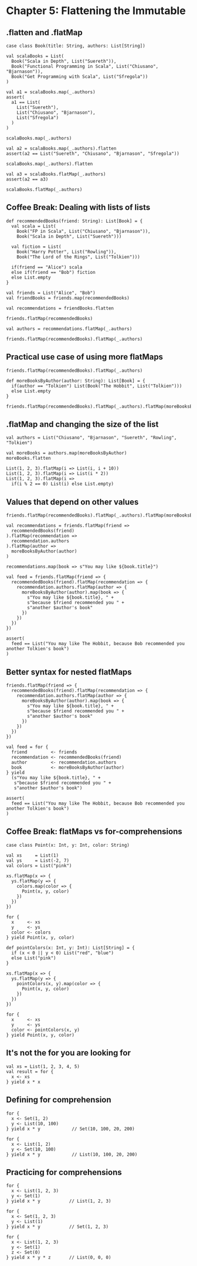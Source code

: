 # Chapter 5: Flattening the Immutable

## .flatten and .flatMap

```tut:book:silent
case class Book(title: String, authors: List[String])

val scalaBooks = List(
  Book("Scala in Depth", List("Suereth")),
  Book("Functional Programming in Scala", List("Chiusano", "Bjarnason")),
  Book("Get Programming with Scala", List("Sfregola"))
)
```

```tut:invisible
val a1 = scalaBooks.map(_.authors)
assert(
  a1 == List(
    List("Suereth"),
    List("Chiusano", "Bjarnason"),
    List("Sfregola")
  )
)
```

```tut:book
scalaBooks.map(_.authors)
```

```tut:invisible
val a2 = scalaBooks.map(_.authors).flatten
assert(a2 == List("Suereth", "Chiusano", "Bjarnason", "Sfregola"))
```

```tut:book
scalaBooks.map(_.authors).flatten
```

```tut:invisible
val a3 = scalaBooks.flatMap(_.authors)
assert(a2 == a3)
```

```tut:book
scalaBooks.flatMap(_.authors)
```

## Coffee Break: Dealing with lists of lists

```tut:book:silent
def recommendedBooks(friend: String): List[Book] = {
  val scala = List(
    Book("FP in Scala", List("Chiusano", "Bjarnason")),
    Book("Scala in Depth", List("Suereth")))

  val fiction = List(
    Book("Harry Potter", List("Rowling")),
    Book("The Lord of the Rings", List("Tolkien")))

  if(friend == "Alice") scala
  else if(friend == "Bob") fiction
  else List.empty
}
```

```tut
val friends = List("Alice", "Bob")
val friendBooks = friends.map(recommendedBooks)
```

```tut
val recommendations = friendBooks.flatten
```

```tut:book
friends.flatMap(recommendedBooks)
```

```tut
val authors = recommendations.flatMap(_.authors)
```

```tut:book
friends.flatMap(recommendedBooks).flatMap(_.authors)
```

## Practical use case of using more flatMaps

```tut:book
friends.flatMap(recommendedBooks).flatMap(_.authors)
```

```tut:book:silent
def moreBooksByAuthor(author: String): List[Book] = {
  if(author == "Tolkien") List(Book("The Hobbit", List("Tolkien")))
  else List.empty
}
```

```tut:book
friends.flatMap(recommendedBooks).flatMap(_.authors).flatMap(moreBooksByAuthor)
```

## .flatMap and changing the size of the list

```tut:book:silent
val authors = List("Chiusano", "Bjarnason", "Suereth", "Rowling", "Tolkien")
```

```tut:book
val moreBooks = authors.map(moreBooksByAuthor)
moreBooks.flatten
```

```tut
List(1, 2, 3).flatMap(i => List(i, i + 10))
List(1, 2, 3).flatMap(i => List(i * 2))
List(1, 2, 3).flatMap(i =>
  if(i % 2 == 0) List(i) else List.empty)
```

## Values that depend on other values

```tut:book
friends.flatMap(recommendedBooks).flatMap(_.authors).flatMap(moreBooksByAuthor)
```

```tut:book
val recommendations = friends.flatMap(friend =>
  recommendedBooks(friend)
).flatMap(recommendation =>
  recommendation.authors
).flatMap(author =>
  moreBooksByAuthor(author)
)
```

```tut:book
recommendations.map(book => s"You may like ${book.title}")
```

```tut:book
val feed = friends.flatMap(friend => {
  recommendedBooks(friend).flatMap(recommendation => {
    recommendation.authors.flatMap(author => {
      moreBooksByAuthor(author).map(book => {
        s"You may like ${book.title}, " +
        s"because $friend recommended you " +
        s"another $author's book"
      })
    })
  })
})
```

```tut:invisible
assert(
  feed == List("You may like The Hobbit, because Bob recommended you another Tolkien's book")
)
```

## Better syntax for nested flatMaps

```tut:book
friends.flatMap(friend => {
  recommendedBooks(friend).flatMap(recommendation => {
    recommendation.authors.flatMap(author => {
      moreBooksByAuthor(author).map(book => {
        s"You may like ${book.title}, " +
        s"because $friend recommended you " +
        s"another $author's book"
      })
    })
  })
})
```

```tut:book
val feed = for {
  friend         <- friends
  recommendation <- recommendedBooks(friend)
  author         <- recommendation.authors
  book           <- moreBooksByAuthor(author)
} yield
  (s"You may like ${book.title}, " +
   s"because $friend recommended you " +
   s"another $author's book")
```

```tut:invisible
assert(
  feed == List("You may like The Hobbit, because Bob recommended you another Tolkien's book")
)
```

## Coffee Break: flatMaps vs for-comprehensions

```tut:book:silent
case class Point(x: Int, y: Int, color: String)

val xs     = List(1)
val ys     = List(-2, 7)
val colors = List("pink")
```

```tut:book
xs.flatMap(x => {
  ys.flatMap(y => {
    colors.map(color => {
      Point(x, y, color)
    })
  })
})
```

```tut
for {
  x     <- xs
  y     <- ys
  color <- colors
} yield Point(x, y, color)
```

```tut:book
def pointColors(x: Int, y: Int): List[String] = {
  if (x < 0 || y < 0) List("red", "blue")
  else List("pink")
}
```

```tut:book
xs.flatMap(x => {
  ys.flatMap(y => {
    pointColors(x, y).map(color => {
      Point(x, y, color)
    })
  })
})
```

```tut
for {
  x     <- xs
  y     <- ys
  color <- pointColors(x, y)
} yield Point(x, y, color)
```

## It's not the for you are looking for

```tut
val xs = List(1, 2, 3, 4, 5)
val result = for {
  x <- xs
} yield x * x
```

## Defining for comprehension

```tut:book
for {
  x <- Set(1, 2)
  y <- List(10, 100)
} yield x * y            // Set(10, 100, 20, 200)
```

```tut:book
for {
  x <- List(1, 2)
  y <- Set(10, 100)
} yield x * y            // List(10, 100, 20, 200)
```

## Practicing for comprehensions

```tut:book
for {
  x <- List(1, 2, 3)
  y <- Set(1)
} yield x * y           // List(1, 2, 3)
```

```tut:book
for {
  x <- Set(1, 2, 3)
  y <- List(1)
} yield x * y           // Set(1, 2, 3)
```

```tut:book
for {
  x <- List(1, 2, 3)
  y <- Set(1)
  z <- Set(0)
} yield x * y * z       // List(0, 0, 0)
```
